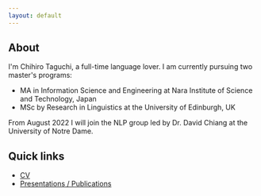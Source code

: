 ```yaml
---
layout: default
---
```


## About

I'm Chihiro Taguchi, a full-time language lover.
I am currently pursuing two master's programs:
- MA in Information Science and Engineering at Nara Institute of Science and Technology, Japan
- MSc by Research in Linguistics at the University of Edinburgh, UK

From August 2022 I will join the NLP group led by Dr. David Chiang at the University of Notre Dame. <br />

## Quick links
- [CV](./assets/pdf/CV.pdf)
- [Presentations / Publications](./pub.md)